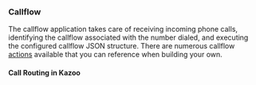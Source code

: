### Callflow

The callflow application takes care of receiving incoming phone calls, identifying the callflow associated with the number dialed, and executing the configured callflow JSON structure. There are numerous callflow [actions](https://github.com/2600hz/kazoo/tree/master/applications/callflow/src/module) available that you can reference when building your own.

#### Call Routing in Kazoo
